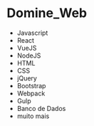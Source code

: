 # Domine_Web


- Javascript
- React 
- VueJS 
- NodeJS 
- HTML 
- CSS 
- jQuery 
- Bootstrap 
- Webpack 
- Gulp 
- Banco de Dados 
- muito mais